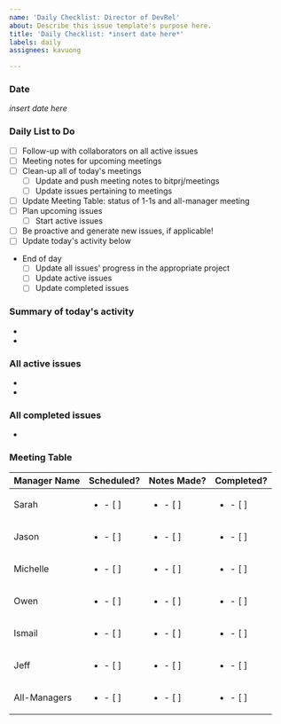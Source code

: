 ```yaml
---
name: 'Daily Checklist: Director of DevRel'
about: Describe this issue template's purpose here.
title: 'Daily Checklist: *insert date here*'
labels: daily
assignees: kavuong

---
```


### Date
*insert date here*

### Daily List to Do
- [ ] Follow-up with collaborators on all active issues
- [ ] Meeting notes for upcoming meetings
- [ ] Clean-up all of today's meetings
  - [ ] Update and push meeting notes to bitprj/meetings
  - [ ] Update issues pertaining to meetings
- [ ] Update Meeting Table: status of 1-1s and all-manager meeting 
- [ ] Plan upcoming issues
  - [ ] Start active issues 
- [ ] Be proactive and generate new issues, if applicable!
- [ ] Update today's activity below

* End of day
  - [ ] Update all issues' progress in the appropriate project
  - [ ] Update active issues
  - [ ] Update completed issues

### Summary of today's activity

*
*

### All active issues 
* 
* 
### All completed issues
* 

### Meeting Table
Manager Name  | Scheduled? | Notes Made? | Completed?
------|-------------|----------|------
Sarah | <ul><li>- [ ] </li></ul> | <ul><li>- [ ] </li></ul>  | <ul><li>- [ ] </li></ul>
Jason | <ul><li>- [ ] </li></ul> | <ul><li>- [ ] </li></ul>  | <ul><li>- [ ] </li></ul>
Michelle | <ul><li>- [ ] </li></ul> | <ul><li>- [ ] </li></ul>  | <ul><li>- [ ] </li></ul>
Owen | <ul><li>- [ ] </li></ul> | <ul><li>- [ ] </li></ul>  | <ul><li>- [ ] </li></ul>
Ismail | <ul><li>- [ ] </li></ul> | <ul><li>- [ ] </li></ul>  | <ul><li>- [ ] </li></ul>
Jeff | <ul><li>- [ ] </li></ul> | <ul><li>- [ ] </li></ul>  | <ul><li>- [ ] </li></ul>
All-Managers | <ul><li>- [ ] </li></ul> | <ul><li>- [ ] </li></ul>  | <ul><li>- [ ] </li></ul>
